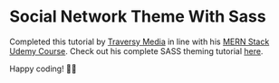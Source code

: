 # Social Network Theme With Sass

Completed this tutorial by [Traversy Media](https://www.youtube.com/channel/UC29ju8bIPH5as8OGnQzwJyA) in line with his [MERN Stack Udemy Course](https://www.youtube.com/redirect?v=IFM9hbapeA0&redir_token=VbitEgU0OyR-RYdxN8EOuKMrvz18MTU5MDE1NzM4M0AxNTkwMDcwOTgz&event=video_description&q=https%3A%2F%2Fwww.udemy.com%2Fmern-stack-front-to-back%2F%3FcouponCode%3DTRAVERSYMEDIA). Check out his complete SASS theming tutorial [here](https://www.youtube.com/playlist?list=PLillGF-Rfqba3xeEvDzIcUCxwMlGiewfV).

Happy coding! 👩‍💻
